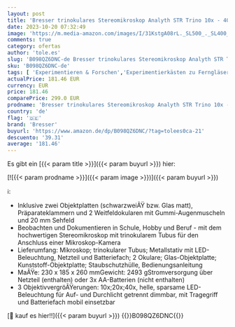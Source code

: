 ```yaml
---
layout: post
title: 'Bresser trinokulares Stereomikroskop Analyth STR Trino 10x - 40x mit getrennt dimmbarem LED-Auf- und Durchlicht und Tragegriff für mobilen Einsatz'
date: 2023-10-20 07:32:49
image: 'https://m.media-amazon.com/images/I/31KstgA08rL._SL500_._SL400_.jpg'
comments: true
category: ofertas
author: 'tole.es'
slug: 'B098QZ6DNC-de Bresser trinokulares Stereomikroskop Analyth STR Trino 10x...'
sku: 'B098QZ6DNC-de'
tags: [ 'Experimentieren & Forschen','Experimentierkästen zu Ferngläsern','Experimentierkästen zur Optik','Gewerbe, Industrie & Wissenschaft','Spielzeug','bresser','🇩🇪', ]
actualPrice: 181.46 EUR
currency: EUR
price: 181.46
comparePrice: 299.0 EUR
prodname: 'Bresser trinokulares Stereomikroskop Analyth STR Trino 10x - 40x mit getrennt dimmbarem LED-Auf- und Durchlicht und Tragegriff für mobilen Einsatz'
country: 'de'
flag: '🇩🇪'
brand: 'Bresser'
buyurl: 'https://www.amazon.de/dp/B098QZ6DNC/?tag=tolees0ca-21'
descuento: '39.31'
average: '181.46'
---
```


Es gibt ein [{{< param title >}}]({{< param buyurl >}}) hier:

[![{{< param prodname >}}]({{< param image >}})]({{< param buyurl >}})

ℹ️:

- Inklusive zwei Objektplatten (schwarzweiÃŸ bzw. Glas matt), Präparateklammern und 2 Weitfeldokularen mit Gummi-Augenmuscheln und 20 mm Sehfeld
- Beobachten und Dokumentieren in Schule, Hobby und Beruf - mit dem hochwertigen Stereomikroskop mit trinokularem Tubus für den Anschluss einer Mikroskop-Kamera
- Lieferumfang: Mikroskop; trinokularer Tubus; Metallstativ mit LED-Beleuchtung, Netzteil und Batteriefach; 2 Okulare; Glas-Objektplatte; Kunststoff-Objektplatte; Staubschutzhülle, Bedienungsanleitung
- MaÃŸe: 230 x 185 x 260 mmGewicht: 2493 gStromversorgung über Netzteil (enthalten) oder 3x AA-Batterien (nicht enthalten)
- 3 ObjektivvergröÃŸerungen: 10x;20x;40x, helle, sparsame LED-Beleuchtung für Auf- und Durchlicht getrennt dimmbar, mit Tragegriff und Batteriefach mobil einsetzbar

[🛒 kauf es hier!!]({{< param buyurl >}})
{{<world>}}B098QZ6DNC{{</world>}}

